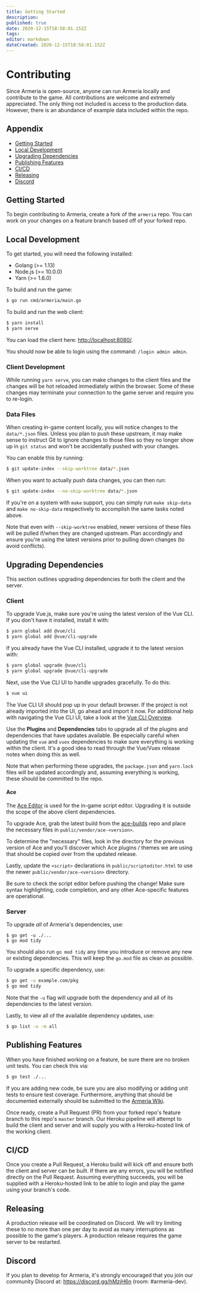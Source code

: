 ```yaml
---
title: Getting Started
description: 
published: true
date: 2020-12-15T18:58:01.152Z
tags: 
editor: markdown
dateCreated: 2020-12-15T18:58:01.152Z
---
```


# Contributing

Since Armeria is open-source, anyone can run Armeria locally and contribute to the game. All contributions are welcome and extremely appreciated. The only thing not included is access to the production data. However, there is an abundance of example data included within the repo.

## Appendix

- [Getting Started](#getting-started)
- [Local Development](#local-development)
- [Upgrading Dependencies](#upgrading-dependencies)
- [Publishing Features](#publishing-features)
- [CI/CD](#cicd)
- [Releasing](#releasing)
- [Discord](#discord)

## Getting Started

To begin contributing to Armeria, create a fork of the `armeria` repo. You can work on your changes on a feature branch based off of your forked repo.

## Local Development

To get started, you will need the following installed:

- Golang (>= 1.13)
- Node.js (>= 10.0.0)
- Yarn (>= 1.6.0)

To build and run the game:

```bash
$ go run cmd/armeria/main.go
```

To build and run the web client:

```bash
$ yarn install
$ yarn serve
```

You can load the client here: [http://localhost:8080/](http://localhost:8080/).

You should now be able to login using the command: `/login admin admin`.

### Client Development

While running `yarn serve`, you can make changes to the client files and the changes will be hot reloaded immediately within the browser. Some of these changes may terminate your connection to the game server and require you to re-login.

### Data Files

When creating in-game content locally, you will notice changes to the `data/*.json` files. Unless you plan to push these upstream, it may make sense to instruct Git to ignore changes to those files so they no longer show up in `git status` and won't be accidentally pushed with your changes.

You can enable this by running:

```bash
$ git update-index --skip-worktree data/*.json
```

When you want to actually push data changes, you can then run:

```bash
$ git update-index --no-skip-worktree data/*.json
```

If you're on a system with `make` support, you can simply run `make skip-data` and `make no-skip-data` respectively to accomplish the same tasks noted above.

Note that even with `--skip-worktree` enabled, newer versions of these files will be pulled if/when they are changed upstream. Plan accordingly and ensure you're using the latest versions prior to pulling down changes (to avoid conflicts).

## Upgrading Dependencies

This section outlines upgrading dependencies for both the client and the server.

### Client

To upgrade Vue.js, make sure you're using the latest version of the Vue CLI. If you don't have it installed, install it with:

```bash
$ yarn global add @vue/cli
$ yarn global add @vue/cli-upgrade
```

If you already have the Vue CLI installed, upgrade it to the latest version with:

```bash
$ yarn global upgrade @vue/cli
$ yarn global upgrade @vue/cli-upgrade
```

Next, use the Vue CLI UI to handle upgrades gracefully. To do this:

```bash
$ vue ui
```

The Vue CLI UI should pop up in your default browser. If the project is not already imported into the UI, go ahead and import it now. For additional help with navigating the Vue CLI UI, take a look at the [Vue CLI Overview](https://cli.vuejs.org/guide/).

Use the **Plugins** and **Dependencies** tabs to upgrade all of the plugins and dependencies that have updates available. Be especially careful when updating the `vue` and `vuex` dependencies to make sure everything is working within the client. It's a good idea to read through the Vue/Vuex release notes when doing this as well.

Note that when performing these upgrades, the `package.json` and `yarn.lock` files will be updated accordingly and, assuming everything is working, these should be committed to the repo.

#### Ace

The [Ace Editor](https://ace.c9.io/) is used for the in-game script editor. Upgrading it is outside the scope of the above client dependencies.

To upgrade Ace, grab the latest build from the [ace-builds](https://github.com/ajaxorg/ace-builds/releases) repo and place the necessary files in `public/vendor/ace-<version>`.

To determine the "necessary" files, look in the directory for the previous version of Ace and you'll discover which Ace plugins / themes we are using that should be copied over from the updated release.

Lastly, update the `<script>` declarations in `public/scripteditor.html` to use the newer `public/vendor/ace-<version>` directory.

Be sure to check the script editor before pushing the change! Make sure syntax highlighting, code completion, and any other Ace-specific features are operational.

### Server

To upgrade *all* of Armeria's dependencies, use:

```
$ go get -u ./...
$ go mod tidy
```

You should also run `go mod tidy` any time you introduce or remove any new or existing dependencies. This will keep the `go.mod` file as clean as possible.

To upgrade a specific dependency, use:

```bash
$ go get -u example.com/pkg
$ go mod tidy
```

Note that the `-u` flag will upgrade both the dependency and all of its dependencies to the latest version.

Lastly, to view all of the available dependency updates, use:

```bash
$ go list -u -m all
```

## Publishing Features

When you have finished working on a feature, be sure there are no broken unit tests. You can check this via:

```bash
$ go test ./...
```

If you are adding new code, be sure you are also modifying or adding unit tests to ensure test coverage. Furthermore, anything that should be documented externally should be submitted to the [Armeria Wiki](https://wiki.armeria.io).

Once ready, create a Pull Request (PR) from your forked repo's feature branch to this repo's `master` branch. Our Heroku pipeline will attempt to build the client and server and will supply you with a Heroku-hosted link of the working client.

## CI/CD

Once you create a Pull Request, a Heroku build will kick off and ensure both the client and server can be built. If there are any errors, you will be notified directly on the Pull Request. Assuming everything succeeds, you will be supplied with a Heroku-hosted link to be able to login and play the game using your branch's code.

## Releasing

A production release will be coordinated on Discord. We will try limiting these to no more than one per day to avoid as many interruptions as possible to the game's players. A production release requires the game server to be restarted.

## Discord

If you plan to develop for Armeria, it's strongly encouraged that you join our community Discord at: https://discord.gg/hMzjH6n (room: #armeria-dev).